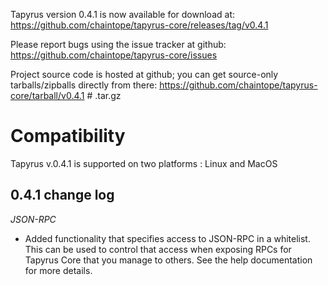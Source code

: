 Tapyrus version 0.4.1 is now available for download at:
https://github.com/chaintope/tapyrus-core/releases/tag/v0.4.1

Please report bugs using the issue tracker at github:
https://github.com/chaintope/tapyrus-core/issues

Project source code is hosted at github; you can get
source-only tarballs/zipballs directly from there:
https://github.com/chaintope/tapyrus-core/tarball/v0.4.1 # .tar.gz


Compatibility
==============

Tapyrus v.0.4.1 is supported on two platforms : Linux and MacOS


0.4.1 change log
------------------

*JSON-RPC*

* Added functionality that specifies access to JSON-RPC in a whitelist. This can be used to control that access when exposing RPCs for Tapyrus Core that you manage to others. See the help documentation for more details.
